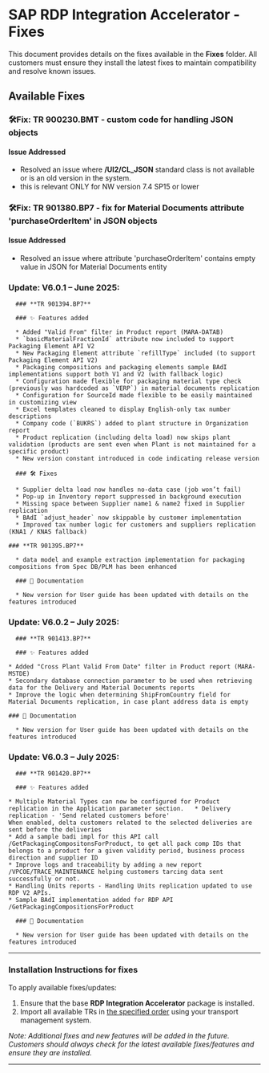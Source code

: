 # SAP RDP Integration Accelerator - Fixes

This document provides details on the fixes available in the **Fixes** folder. All customers must ensure they install the latest fixes to maintain compatibility and resolve known issues.

## **Available Fixes**

### 🛠**Fix: TR 900230.BMT - custom code for handling JSON objects**
#### **Issue Addressed**
- Resolved an issue where **/UI2/CL_JSON** standard class is not available or is an old version in the system. 
- this is relevant ONLY for NW version 7.4 SP15 or lower

### 🛠**Fix: TR 901380.BP7 - fix for Material Documents attribute 'purchaseOrderItem' in JSON objects**
#### **Issue Addressed**
- Resolved an issue where attribute 'purchaseOrderItem' contains empty value in JSON for Material Documents entity

### **Update: V6.0.1 – June 2025**: 

      ### **TR 901394.BP7** 

      ### ✨ Features added
      
      * Added "Valid From" filter in Product report (MARA-DATAB)
      * `basicMaterialFractionId` attribute now included to support Packaging Element API V2
      * New Packaging Element attribute `refillType` included (to support Packaging Element API V2)
      * Packaging compositions and packaging elements sample BAdI implementations support both V1 and V2 (with fallback logic)
      * Configuration made flexible for packaging material type check (previously was hardcoded as `VERP`) in material documents replication
      * Configuration for SourceId made flexible to be easily maintained in customizing view
      * Excel templates cleaned to display English-only tax number descriptions
      * Company code (`BUKRS`) added to plant structure in Organization report
      * Product replication (including delta load) now skips plant validation (products are sent even when Plant is not maintained for a specific product)
      * New version constant introduced in code indicating release version 
           
      ### 🛠 Fixes
      
      * Supplier delta load now handles no-data case (job won’t fail)
      * Pop-up in Inventory report suppressed in background execution
      * Missing space between Supplier name1 & name2 fixed in Supplier replication
      * BAdI `adjust_header` now skippable by customer implementation
      * Improved tax number logic for customers and suppliers replication (KNA1 / KNAS fallback)
           
 	### **TR 901395.BP7**
      
      * data model and example extraction implementation for packaging compositions from Spec DB/PLM has been enhanced       

      ### 📘 Documentation
      
      * New version for User guide has been updated with details on the features introduced  
      
### **Update: V6.0.2 – July 2025**: 

      ### **TR 901413.BP7** 

      ### ✨ Features added
      
	* Added "Cross Plant Valid From Date" filter in Product report (MARA-MSTDE)
 	* Secondary database connection parameter to be used when retrieving data for the Delivery and Material Documents reports
	* Improve the logic when determining ShipFromCountry field for Material Documents replication, in case plant address data is empty 

	### 📘 Documentation
      
      * New version for User guide has been updated with details on the features introduced

### **Update: V6.0.3 – July 2025**: 

      ### **TR 901420.BP7** 

      ### ✨ Features added
      
	* Multiple Material Types can now be configured for Product replication in the Application parameter section. 	* Delivery replication - 'Send related customers before'
	When enabled, delta customers related to the selected deliveries are sent before the deliveries
	* Add a sample badi impl for this API call /GetPackagingCompositonsForProduct, to get all pack comp IDs that belongs to a product for a given validity period, business process direction and supplier ID
	* Improve logs and traceability by adding a new report /VPCOE/TRACE_MAINTENANCE helping customers tarcing data sent successfully or not.  
	* Handling Units reports - Handling Units replication updated to use RDP V2 APIs. 
	* Sample BAdI implementation added for RDP API /GetPackagingCompositionsForProduct
	
      ### 📘 Documentation
      
      * New version for User guide has been updated with details on the features introduced


---
### **Installation Instructions for fixes**
To apply available fixes/updates:
1. Ensure that the base **RDP Integration Accelerator** package is installed.
2. Import all available TRs in [the specified order](/rdp-abap-technical-objects#apply-fixes-mandatory-for-all-installations) using your transport management system.


_Note: Additional fixes and new features will be added in the future. Customers should always check for the latest available fixes/features and ensure they are installed._

---


